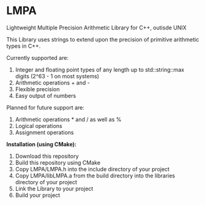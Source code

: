 # LMPA
Lightweight Multiple Precision Arithmetic Library for C++, outisde UNIX

This Library uses strings to extend upon the precision of primitive arithmetic types in C++.

Currently supported are:
1. Integer and floating point types of any length up to std::string::max digits (2^63 - 1 on most systems)
2. Arithmetic operations + and -
3. Flexible precision
4. Easy output of numbers

Planned for future support are:
1. Arithmetic operations * and / as well as %
2. Logical operations
3. Assignment operations


**Installation (using CMake):**
1. Download this repository
2. Build this repository using CMake
3. Copy LMPA/LMPA.h into the include directory of your project
4. Copy LMPA/libLMPA.a from the build directory into the libraries directory of your project
5. Link the Library to your project
6. Build your project
